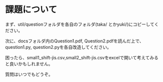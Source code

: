 # 課題について

まず、util/questionフォルダを各自のフォルダ(taka/ とかyuki/)にコピーしてください。

次に、docsフォルダ内のQuestion1.pdf, Question2.pdfを読んだ上で、
question1.py, question2.pyを各自改造してください。

困ったら、small1_shift-jis.csv,small2_shift-jis.csvをexcelで開いて考えてみると良いかもしれません。

質問はいつでもどうぞ。